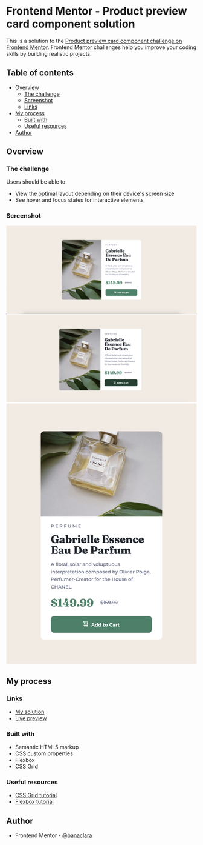 # Frontend Mentor - Product preview card component solution

This is a solution to the [Product preview card component challenge on Frontend Mentor](https://www.frontendmentor.io/challenges/product-preview-card-component-GO7UmttRfa). Frontend Mentor challenges help you improve your coding skills by building realistic projects. 

## Table of contents

- [Overview](#overview)
  - [The challenge](#the-challenge)
  - [Screenshot](#screenshot)
  - [Links](#links)
- [My process](#my-process)
  - [Built with](#built-with)
  - [Useful resources](#useful-resources)
- [Author](#author)

## Overview

### The challenge

Users should be able to:

- View the optimal layout depending on their device's screen size
- See hover and focus states for interactive elements

### Screenshot

![](/solution/fullscreen.png)
![](/solution/hover.png)
![](/solution/mobile.png)

## My process


### Links

- [My solution](https://github.com/banaclara/product-preview-card)
- [Live preview](https://banaclara.github.io/product-preview-card/)

### Built with

- Semantic HTML5 markup
- CSS custom properties
- Flexbox
- CSS Grid

### Useful resources

- [CSS Grid tutorial](https://www.youtube.com/watch?v=EiNiSFIPIQE&t=459s&pp=ygUIY3NzIGdyaWQ%3D)
- [Flexbox tutorial](https://www.youtube.com/watch?v=phWxA89Dy94&t=22s&pp=ygUIY3NzIGdyaWQ%3D)

## Author

- Frontend Mentor - [@banaclara](https://www.frontendmentor.io/profile/banaclara)

